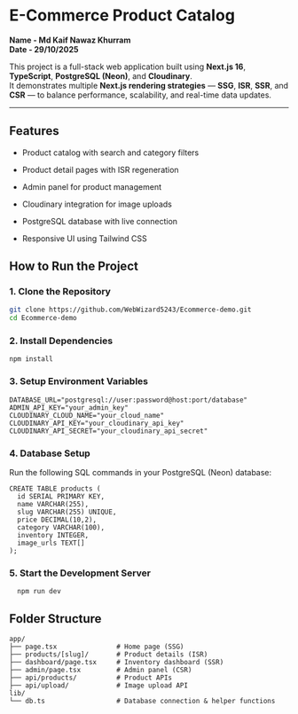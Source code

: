 

# E-Commerce Product Catalog 

**Name - Md Kaif Nawaz Khurram**\
**Date - 29/10/2025**

This project is a full-stack web application built using **Next.js 16**, **TypeScript**, **PostgreSQL (Neon)**, and **Cloudinary**.  
It demonstrates multiple **Next.js rendering strategies** — **SSG**, **ISR**, **SSR**, and **CSR** — to balance performance, scalability, and real-time data updates.

---
## Features 

* Product catalog with search and category filters

* Product detail pages with ISR regeneration

* Admin panel for product management

* Cloudinary integration for image uploads

* PostgreSQL database with live connection

* Responsive UI using Tailwind CSS

## How to Run the Project

### 1. Clone the Repository

```bash
git clone https://github.com/WebWizard5243/Ecommerce-demo.git
cd Ecommerce-demo
```

### 2. Install Dependencies
```undefined
npm install
```

### 3. Setup Environment Variables
```undefined
DATABASE_URL="postgresql://user:password@host:port/database"
ADMIN_API_KEY="your_admin_key"
CLOUDINARY_CLOUD_NAME="your_cloud_name"
CLOUDINARY_API_KEY="your_cloudinary_api_key"
CLOUDINARY_API_SECRET="your_cloudinary_api_secret"
```

### 4. Database Setup

Run the following SQL commands in your PostgreSQL (Neon) database:
```undefined
CREATE TABLE products (
  id SERIAL PRIMARY KEY,
  name VARCHAR(255),
  slug VARCHAR(255) UNIQUE,
  price DECIMAL(10,2),
  category VARCHAR(100),
  inventory INTEGER,
  image_urls TEXT[]
);
```
  ### 5. Start the Development Server
```undefined
  npm run dev
```
  ## Folder Structure 
  ```
  app/
├── page.tsx               # Home page (SSG)
├── products/[slug]/       # Product details (ISR)
├── dashboard/page.tsx     # Inventory dashboard (SSR)
├── admin/page.tsx         # Admin panel (CSR)
├── api/products/          # Product APIs
├── api/upload/            # Image upload API
lib/
└── db.ts                  # Database connection & helper functions
```

